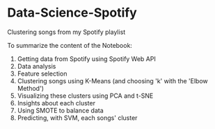 # Data-Science-Spotify
Clustering songs from my Spotify playlist

To summarize the content of the Notebook:
1. Getting data from Spotify using Spotify Web API
2. Data analysis
3. Feature selection
4. Clustering songs using K-Means (and choosing 'k' with the 'Elbow Method')
5. Visualizing these clusters using PCA and t-SNE
6. Insights about each cluster 
7. Using SMOTE to balance data
8. Predicting, with SVM, each songs' cluster
